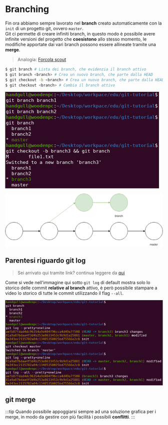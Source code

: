 # Branching
Fin ora abbiamo sempre lavorato nel **branch** creato automaticamente con la `init` di un progetto git, ovvero `master`.<br>
Git ci permette di creare infiniti branch, in questo modo è possibile avere infinite versioni del progetto che **coesistono** allo stesso momento, le modifiche apportate dai vari branch possono essere allineate tramite una **merge**.
> Analogia: [Forcola scout](https://it.scoutwiki.org/Forcola])
```sh
$ git branch # Lista dei branch, che evidenzia il branch attivo
$ git branch <branch> # Crea un nuovo branch, che parte dalla HEAD
$ git checkout -b <branch> # Crea un nuovo branch, che parte dalla HEAD e cambia il branch attivo in quello appena creato
$ git checkout <branch> # Cambia il branch attivo
```

![git-screenshot-06](../assets/git-screenshot-06.png)

![git-diagrams-03](../assets/git-diagrams-03.png)

## Parentesi riguardo git log

> Sei arrivato qui tramite link? continua leggere da [qui](../backtracking#branching)

Come si vede nell'immagine qui sotto `git log` di default mostra solo lo storico delle commit **relative al branch** attivo, è però possibile stampare a video lo storico di tutte le commit utilizzando il flag `--all`.

![git-screenshot-07](../assets/git-screenshot-07.png)

## git merge
:::tip
Quando possibile appoggiarsi sempre ad una soluzione grafica per i merge, in modo da gestire con più facilità i possibili **conflitti**.
:::
